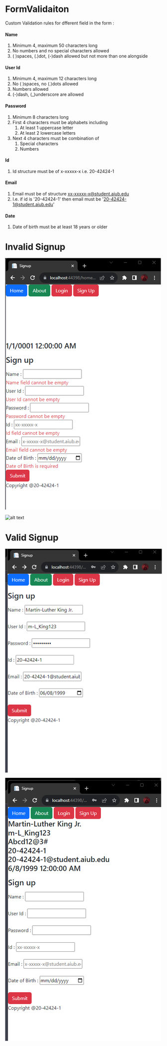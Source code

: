 # FormValidaiton
Custom Validation rules for dfferent field in the form :
#### Name 
 1. Minimum 4, maximum 50 characters long
 2. No numbers and no special characters allowed
 3. ( )spaces, (.)dot, (-)dash allowed but not more than one alongside
#### User Id
 1. Minimum 4, maximum 12 characters long
 2. No ( )spaces, no (.)dots allowed
 3. Numbers allowed
 4. (-)dash, (_)underscore are allowed
#### Password
 1. Minimum 8 characters long
 2. First 4 characters must be alphabets including
     1. At least 1 uppercase letter
     2. At least 2 lowercase letters
 3. Next 4 characters must be combination of
     1. Special characters
     2. Numbers
#### Id
 1. Id structure must be of x-xxxxx-x i.e. 20-42424-1

#### Email
 1. Email must be of structure xx-xxxxx-x@student.aiub.edu
 2. I.e. if id is '20-42424-1' then email must be '20-42424-1@student.aiub.edu'
#### Date
 1. Date of birth must be at least 18 years or older

# Invalid Signup

![alt text](FormValidaiton/Images/Singupinvalid1.png)

![alt text](FormValidaiton/Images/Singupinvalid2.png)

# Valid Signup

![alt text](FormValidaiton/Images/Singupvalid1.png)

![alt text](FormValidaiton/Images/Singupvalid2.png)

